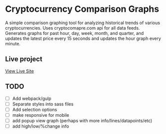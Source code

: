 # Cryptocurrency Comparison Graphs
A simple comparison graphing tool for analyzing historical trends of various cryptocurrencies.
Uses cryptocomapre.com api for all data feeds.
Generates graphs for past hour, day, week, month, and quarter, and updates the latest price every 15 seconds and updates the hour graph every minute.

## Live project
[View Live Site](https://zwelden.github.io/crypto-comparison-graphs/)

## TODO
- [ ] Add webpack/gulp
- [ ] Separate styles into sass files
- [ ] Add selection options
- [ ] make responsive for mobile
- [ ] add popup view graph (perhaps with more info/lines/datapoints/etc)
- [ ] add high/low/%change info 
